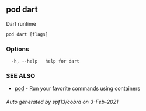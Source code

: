 ## pod dart

Dart runtime

```
pod dart [flags]
```

### Options

```
  -h, --help   help for dart
```

### SEE ALSO

* [pod](pod.md)	 - Run your favorite commands using containers

###### Auto generated by spf13/cobra on 3-Feb-2021
